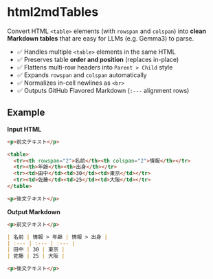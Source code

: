 # html2mdTables
Convert HTML `<table>` elements (with `rowspan` and `colspan`) into **clean Markdown tables** that are easy for LLMs (e.g. Gemma3) to parse.

* ✅ Handles multiple `<table>` elements in the same HTML
* ✅ Preserves table **order and position** (replaces in-place)
* ✅ Flattens multi-row headers into `Parent > Child` style
* ✅ Expands `rowspan` and `colspan` automatically
* ✅ Normalizes in-cell newlines as `<br>`
* ✅ Outputs GitHub Flavored Markdown (`:---` alignment rows)

## Example

**Input HTML**

```html
<p>前文テキスト</p>

<table>
  <tr><th rowspan="2">名前</th><th colspan="2">情報</th></tr>
  <tr><th>年齢</th><th>出身</th></tr>
  <tr><td>田中</td><td>30</td><td>東京</td></tr>
  <tr><td>佐藤</td><td>25</td><td>大阪</td></tr>
</table>

<p>後文テキスト</p>
```

**Output Markdown**

```markdown
<p>前文テキスト</p>

| 名前 | 情報 > 年齢 | 情報 > 出身 |
| :--- | :--- | :--- |
| 田中 | 30 | 東京 |
| 佐藤 | 25 | 大阪 |

<p>後文テキスト</p>
```
